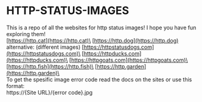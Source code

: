 # HTTP-STATUS-IMAGES
This is a repo of all the websites for http status images! I hope you have fun exploring them!
\
[https://http.cat](https://http.cat)\
[https://http.dog](https://http.dog) alternative: (different images) [https://httpstatusdogs.com](https://httpstatusdogs.com)\
[https://httpducks.com](https://httpducks.com)\
[https://httpgoats.com](https://httpgoats.com)\
[https://http.fish](https://http.fish)\
[https://http.garden](https://http.garden)\
\
To get the spesific image error code read the docs on the sites or use this format:\
https://{Site URL}/{error code}.jpg
